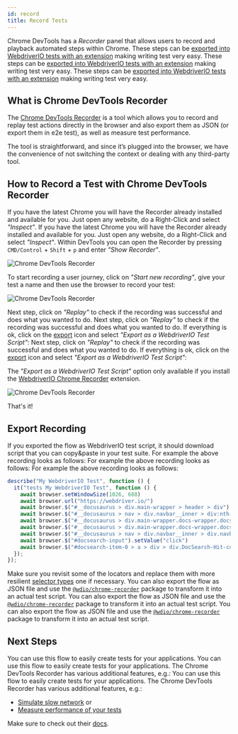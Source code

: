 ```yaml
---
id: record
title: Record Tests
---
```


Chrome DevTools has a _Recorder_ panel that allows users to record and playback automated steps within Chrome. These steps can be [exported into WebdriverIO tests with an extension](https://chrome.google.com/webstore/detail/webdriverio-chrome-record/pllimkccefnbmghgcikpjkmmcadeddfn?hl=en&authuser=1) making writing test very easy. These steps can be [exported into WebdriverIO tests with an extension](https://chrome.google.com/webstore/detail/webdriverio-chrome-record/pllimkccefnbmghgcikpjkmmcadeddfn?hl=en&authuser=1) making writing test very easy. These steps can be [exported into WebdriverIO tests with an extension](https://chrome.google.com/webstore/detail/webdriverio-chrome-record/pllimkccefnbmghgcikpjkmmcadeddfn?hl=en&authuser=1) making writing test very easy.

## What is Chrome DevTools Recorder

The [Chrome DevTools Recorder](https://developer.chrome.com/docs/devtools/recorder/) is a tool which allows you to record and replay test actions directly in the browser and also export them as JSON (or export them in e2e test), as well as measure test performance.

The tool is straightforward, and since it’s plugged into the browser, we have the convenience of not switching the context or dealing with any third-party tool.

## How to Record a Test with Chrome DevTools Recorder

If you have the latest Chrome you will have the Recorder already installed and available for you. Just open any website, do a Right-Click and select _"Inspect"_. If you have the latest Chrome you will have the Recorder already installed and available for you. Just open any website, do a Right-Click and select _"Inspect"_. Within DevTools you can open the Recorder by pressing `CMD/Control` + `Shift` + `p` and enter _"Show Recorder"_.

![Chrome DevTools Recorder](/img/recorder/recorder.png)

To start recording a user journey, click on _"Start new recording"_, give your test a name and then use the browser to record your test:

![Chrome DevTools Recorder](/img/recorder/demo.gif)

Next step, click on _"Replay"_ to check if the recording was successful and does what you wanted to do. Next step, click on _"Replay"_ to check if the recording was successful and does what you wanted to do. If everything is ok, click on the [export](https://developer.chrome.com/docs/devtools/recorder/reference/#recorder-extension) icon and select _"Export as a WebdriverIO Test Script"_: Next step, click on _"Replay"_ to check if the recording was successful and does what you wanted to do. If everything is ok, click on the [export](https://developer.chrome.com/docs/devtools/recorder/reference/#recorder-extension) icon and select _"Export as a WebdriverIO Test Script"_:

The _"Export as a WebdriverIO Test Script"_ option only available if you install the [WebdriverIO Chrome Recorder](https://chrome.google.com/webstore/detail/webdriverio-chrome-record/pllimkccefnbmghgcikpjkmmcadeddfn) extension.


![Chrome DevTools Recorder](/img/recorder/export.gif)

That's it!

## Export Recording

If you exported the flow as WebdriverIO test script, it should download script that you can copy&paste in your test suite. For example the above recording looks as follows: For example the above recording looks as follows: For example the above recording looks as follows:

```ts
describe("My WebdriverIO Test", function () {
  it("tests My WebdriverIO Test", function () {
    await browser.setWindowSize(1026, 688)
    await browser.url("https://webdriver.io/")
    await browser.$("#__docusaurus > div.main-wrapper > header > div").click()
    await browser.$("#__docusaurus > nav > div.navbar__inner > div:nth-child(1) > a:nth-child(3)").click()rec
    await browser.$("#__docusaurus > div.main-wrapper.docs-wrapper.docs-doc-page > div > aside > div > nav > ul > li:nth-child(4) > div > a").click()
    await browser.$("#__docusaurus > div.main-wrapper.docs-wrapper.docs-doc-page > div > aside > div > nav > ul > li:nth-child(4) > ul > li:nth-child(2) > a").click()
    await browser.$("#__docusaurus > nav > div.navbar__inner > div.navbar__items.navbar__items--right > div.searchBox_qEbK > button > span.DocSearch-Button-Container > span").click()
    await browser.$("#docsearch-input").setValue("click")
    await browser.$("#docsearch-item-0 > a > div > div.DocSearch-Hit-content-wrapper > span").click()
  });
});
```

Make sure you revisit some of the locators and replace them with more resilient [selector types](/docs/selectors) one if necessary. You can also export the flow as JSON file and use the [`@wdio/chrome-recorder`](https://github.com/webdriverio/chrome-recorder) package to transform it into an actual test script. You can also export the flow as JSON file and use the [`@wdio/chrome-recorder`](https://github.com/webdriverio/chrome-recorder) package to transform it into an actual test script. You can also export the flow as JSON file and use the [`@wdio/chrome-recorder`](https://github.com/webdriverio/chrome-recorder) package to transform it into an actual test script.

## Next Steps

You can use this flow to easily create tests for your applications. You can use this flow to easily create tests for your applications. The Chrome DevTools Recorder has various additional features, e.g.: You can use this flow to easily create tests for your applications. The Chrome DevTools Recorder has various additional features, e.g.:

- [Simulate slow network](https://developer.chrome.com/docs/devtools/recorder/#simulate-slow-network) or
- [Measure performance of your tests](https://developer.chrome.com/docs/devtools/recorder/#measure)

Make sure to check out their [docs](https://developer.chrome.com/docs/devtools/recorder).
